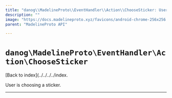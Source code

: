 ```yaml
---
title: "danog\\MadelineProto\\EventHandler\\Action\\ChooseSticker: User is choosing a sticker."
description: ""
image: "https://docs.madelineproto.xyz/favicons/android-chrome-256x256.png"
parent: "MadelineProto API"

---
```

# `danog\MadelineProto\EventHandler\Action\ChooseSticker`
[Back to index](../../../../index.
  

User is choosing a sticker.  



---

